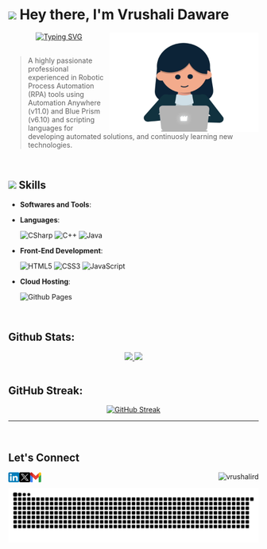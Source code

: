 <img src="https://media.giphy.com/media/hvRJCLFzcasrR4ia7z/giphy.gif" width="30px"> Hey there, I'm Vrushali Daware
==========

<div align="center">
  <img align="right" alt="GIF" src="assets/img/GitHub-Avatar.gif" width="300" height="200" />
  <a href="#"><img src="https://readme-typing-svg.demolab.com?font=Fira+Code&pause=1000&color=29C7DB&center=true&vCenter=true&random=false&height=200&lines=RPA+Developer;Active+Learner;AI+Enthusiast;Artist" alt="Typing SVG" /></a>
</div>
<br>
 <!---https://visitor-badge.glitch.me/badge?page_id=vrushalird.vrushalird---->

  
> A highly passionate professional experienced in Robotic Process Automation (RPA) tools using Automation Anywhere (v11.0) and Blue Prism (v6.10) and scripting languages for developing automated solutions, and continuosly learning new technologies. 
<br>

## <img src="https://media2.giphy.com/media/QssGEmpkyEOhBCb7e1/giphy.gif?cid=ecf05e47a0n3gi1bfqntqmob8g9aid1oyj2wr3ds3mg700bl&rid=giphy.gif" width ="25"> Skills <br>
<p align="center">

- **Softwares and Tools**:

 
- **Languages**:
    
    ![CSharp](https://img.shields.io/badge/CSharp%20-%232370ED.svg?style=for-the-badge&logo=csharp&logoColor=white)
    ![C++](https://img.shields.io/badge/C++%20-%2300599C.svg?style=for-the-badge&logo=c%2B%2B&logoColor=white)
    ![Java](https://img.shields.io/badge/Java%20-%2314354C.svg?style=for-the-badge&logo=java&logoColor=white)   
    
- **Front-End Development**:

   ![HTML5](https://img.shields.io/badge/HTML5%20-%23E34F26.svg?style=for-the-badge&logo=html5&logoColor=white)
   ![CSS3](https://img.shields.io/badge/CSS%20-%231572B6.svg?style=for-the-badge&logo=css3&logoColor=white)
   ![JavaScript](https://img.shields.io/badge/JavaScript%20-%23F7DF1E.svg?style=for-the-badge&logo=javascript&logoColor=black)

- **Cloud Hosting**:

    ![Github Pages](https://img.shields.io/badge/GitHub%20Pages-%23327FC7.svg?style=for-the-badge&logo=github&logoColor=white)

</p>
<br>

## Github Stats:

<div align="center">
  <a href="https://github.com/vrushalird">
    <img src="https://github-readme-stats.vercel.app/api?username=vrushalird&include_all_commits=true&count_private=true&show_icons=true&line_height=20&title_color=FCFCFC&icon_color=FCEC60&text_color=FCFCFC&bg_color=45,29C7DB,009AAE">
    <img src="https://github-readme-stats.vercel.app/api/top-langs/?username=vrushalird&hide=javascript,html&layout=compact&line_height=20&title_color=FCFCFC&icon_color=FCEC60&text_color=FCFCFC&bg_color=45,29C7DB,009AAE">
  </a>
</div>

<br>

## GitHub Streak:

<div align="center">
  <a href="[https://git.io/streak-stats](https://github.com/vrushalird)"><img src="https://github-readme-streak-stats.herokuapp.com?user=vrushalird&theme=dark&background=45%2C29C7DB%2C009AAE&stroke=FCEC60&ring=FCEC60&fire=FCEC60&currStreakNum=FCFCFC&sideNums=FCFCFC&currStreakLabel=FCEC60&sideLabels=FCEC60&dates=FCFCFC" alt="GitHub Streak" /></a>
</div>

---

<!---
<p align="center">
  If you liked my profile, you can star ⭐ the repo and if you want to use this template, you can Fork it and use. 
</p>
![](https://github-readme-stats.vercel.app/api/top-langs/?username=vrushalird&layout=compact)
<p align="left"> <img src="https://github-readme-stats.vercel.app/api?username=vrushalird&show_icons=true" alt="vrushalird" /></p>
<img align="right" height="20" src="https://vbr.wocr.tk/badge?page_id=vrushalird.vrushalird">
![Top Langs](https://github-readme-stats.vercel.app/api/top-langs/?username=vrushalird&layout=compact)](https://github.com/vrushalird/github-readme-stats)
 👀 🌱 📫 💼
<img src="https://media.giphy.com/media/3ohhwFmrcYqKEHg3Kw/giphy.gif" width="25px">
<img src="https://media.giphy.com/media/VDNDX5BhKKz0YsJkl0/giphy.gif" width="25px">
<a href="https://www.java.com/" target="_blank"> 
<a href="https://www.w3schools.com/cpp/" target="_blank">
 <a href="https://www.cprogramming.com/" target="_blank">
<img src="https://github-readme-stats.vercel.app/api?username=vrushalird&show_icons=true&theme=gotham" alt="vrushalird" />
<code><a href="https://www.w3schools.com/css/" target="_blank"><img align="left" alt="CSS3" width="40px" src="https://github.com/vrushalird/test-repo/raw/images/css3.jpg?raw=true" /></a></code>
<code><a href="https://www.w3.org/html/" target="_blank"><img align="left" alt="HTML5" width="40px" src="https://github.com/vrushalird/test-repo/raw/images/html.png?raw=true" /></a></code>
<code><img align="left" alt="Java" width="80px" src="https://github.com/vrushalird/test-repo/raw/images/java.jpg?raw=true"/></code>
<code><img height="40" src="https://raw.githubusercontent.com/github/explore/80688e429a7d4ef2fca1e82350fe8e3517d3494d/topics/mysql/mysql.png"></code>
<code><img height="40" src="https://raw.githubusercontent.com/github/explore/80688e429a7d4ef2fca1e82350fe8e3517d3494d/topics/git/git.png"></code>
<code><img height="40" src="https://raw.githubusercontent.com/github/explore/80688e429a7d4ef2fca1e82350fe8e3517d3494d/topics/cpp/cpp.png"></code>
<code><img height="40" src="https://raw.githubusercontent.com/github/explore/80688e429a7d4ef2fca1e82350fe8e3517d3494d/topics/javascript/javascript.png"></code>
<code><img height="20" src="https://raw.githubusercontent.com/github/explore/80688e429a7d4ef2fca1e82350fe8e3517d3494d/topics/vue/vue.png"></code>
<code><img height="20" src="https://raw.githubusercontent.com/github/explore/80688e429a7d4ef2fca1e82350fe8e3517d3494d/topics/react/react.png"></code>
<code><img height="20" src="https://raw.githubusercontent.com/github/explore/5c058a388828bb5fde0bcafd4bc867b5bb3f26f3/topics/graphql/graphql.png"></code>
<code><img height="20" src="https://raw.githubusercontent.com/github/explore/80688e429a7d4ef2fca1e82350fe8e3517d3494d/topics/nodejs/nodejs.png"></code>
<code><img height="20" src="https://raw.githubusercontent.com/github/explore/80688e429a7d4ef2fca1e82350fe8e3517d3494d/topics/firebase/firebase.png"></code>
<code><img height="20" src="https://raw.githubusercontent.com/github/explore/80688e429a7d4ef2fca1e82350fe8e3517d3494d/topics/python/python.png"></code>
![](https://visitor-badge.glitch.me/badge?page_id=vrushalird.vrushalird)
vrushalird/vrushalird is a ✨ special ✨ repository because its `README.md` (this file) appears on your GitHub profile.
You can click the Preview link to take a look at your changes.
![visitors](https://visitor-badge.glitch.me/badge?page_id=page.id&left_color=green&right_color=red)
<img align="right" alt="GIF" src="https://github.com/abhisheknaiidu/abhisheknaiidu/blob/master/code.gif?raw=true" width="500" height="320" />
--->
<br>

## Let's Connect

<a href="https://www.linkedin.com/in/vrushali-daware-2a6a08138/" >
    <img align="left" height="20" src="assets/img/linkedin.png" alt="LinkedIn Profile" width="22px"/>
  </a>
  <a href="https://twitter.com/Vrushali__D" >
    <img align="left" height="20" src="assets/img/twitter.png" alt="Twitter Profile" width="22px"/>
  </a>
  <a href="mailto:vrushali.geek@gmail.com" >
    <img align="left" height="20" src="assets/img/mail.png" alt="Email" width="22px"/>
  </a>

  <p align="right"> <img src="https://komarev.com/ghpvc/?username=vrushalird&label=Profile%20views&color=29C7DB&style=flat" alt="vrushalird" /> </p>


  <p align = "center">
	<img src = "https://github.com/vrushalird/vrushalird/blob/output/github-contribution-grid-snake.svg?" alt = "Snake Game"/>
</p>

